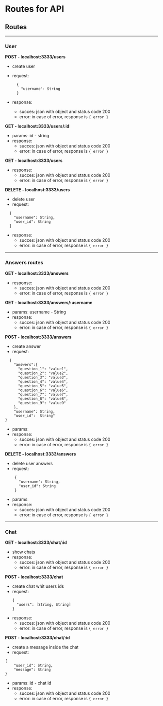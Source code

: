 # Routes for API

## Routes
---
### User

**POST - localhost:3333/users**
  - create user
  - request:
    ```
      {
        "username": String
      }
    ```

  - response:
    - succes: json with object and status code 200
    - error: in case of error, response is `{ error }`

**GET - localhost:3333/users/:id**
  - params: id - string
  - response:
    - succes: json with object and status code 200
    - error: in case of error, response is `{ error }`

**GET - localhost:3333/users**
  - response:
    - succes: json with object and status code 200
    - error: in case of error, response is `{ error }`

**DELETE - localhost:3333/users**
  - delete user
  - request:
  ```
    { 
      "username": String,
      "user_id": String
    }
  ```
  - response:
    - succes: json with object and status code 200
    - error: in case of error, response is `{ error }`

---
### Answers routes

**GET - localhost:3333/answers**
  - response:
    - succes: json with object and status code 200
    - error: in case of error, response is `{ error }`

**GET - localhost:3333/answers/:username**
  - params: username - String
  - response:
    - succes: json with object and status code 200
    - error: in case of error, response is `{ error }`

**POST - localhost:3333/answers**
  - create answer
  - request:
  ```
    {
      "answers":{
        "question_1": "value1",
        "question_2": "value2",
        "question_3": "value3",
        "question_4": "value4",
        "question_5": "value5",
        "question_6": "value6",
        "question_7": "value7",
        "question_8": "value8",
        "question_9": "value9"
      },
      "username": String,
      "user_id":  String"
  }
  ```
  - params:
  - response:
    - succes: json with object and status code 200
    - error: in case of error, response is `{ error }`

**DELETE - localhost:3333/answers**
  - delete user answers
  - request:
     ```
      {
        "username": String,
        "user_id": String
      }
     ```
  - params:
  - response:
    - succes: json with object and status code 200
    - error: in case of error, response is `{ error }`

---
### Chat

**GET - localhost:3333/chat/:id**
  - show chats
  - response:
    - succes: json with object and status code 200
    - error: in case of error, response is `{ error }`

**POST - localhost:3333/chat**
  - create chat whit users ids
  - request:
    ```
    {
      "users": [String, String]
    }
    ```
  - response:
    - succes: json with object and status code 200
    - error: in case of error, response is `{ error }`

**POST - localhost:3333/chat/:id**
  - create a message inside the chat
  - request:
  ```
  {
	  "user_id": String,
	  "message": String
  }
  ```
  - params: id - chat id
  - response:
    - succes: json with object and status code 200
    - error: in case of error, response is `{ error }`
